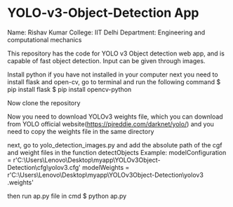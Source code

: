 # YOLO-v3-Object-Detection App
Name: Rishav Kumar
College: IIT Delhi 
Department: Engineering and computational mechanics


This repository has the code for YOLO v3 Object detection web app, and is capable of fast object detection. Input can be given through images.

Install python if you have not installed in your computer
next you need to install flask and open-cv, go to terminal and run the following command
$ pip install flask
$ pip install opencv-python

Now clone the repository

Now you need to download YOLOv3 weights file, which you can download from YOLO official website(https://pjreddie.com/darknet/yolo/)
 and you need to copy the weights file in the same directory


next, go to yolo_detection_images.py and add the absolute path of the cgf and weight files in the function detectObjects
Example: modelConfiguration = r'C:\Users\Lenovo\Desktop\myapp\YOLOv3Object-Detection\cfg\yolov3.cfg'
         modelWeights = r'C:\Users\Lenovo\Desktop\myapp\YOLOv3Object-Detection\yolov3 .weights'

then run ap.py file in cmd
$ python ap.py






